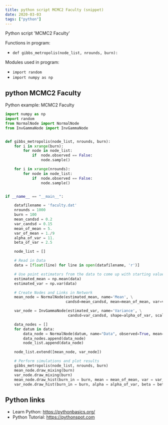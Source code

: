 ```yaml
---
title: python script MCMC2 Faculty (snippet)
date: 2020-03-03
tags: ["python"]
---
```

Python script 'MCMC2 Faculty'

Functions in program: 
* `def gibbs_metropolis(node_list, nrounds, burn):`

Modules used in program: 
* `import random`
* `import numpy as np`

## python MCMC2 Faculty

Python example: MCMC2 Faculty

```python
import numpy as np
import random
from NormalNode import NormalNode
from InvGammaNode import InvGammaNode


def gibbs_metropolis(node_list, nrounds, burn):
    for i in xrange(burn):
        for node in node_list:
            if  node.observed == False:
                node.sample()

    for i in xrange(nrounds):
        for node in node_list:
            if  node.observed == False:
                node.sample()


if __name__ == "__main__":

    datafilename = 'faculty.dat'
    nrounds = 1000
    burn = 100
    mean_candsd = 0.2
    var_candsd = 0.15
    mean_of_mean = 5.
    var_of_mean = 1./9
    alpha_of_var = 11.
    beta_of_var = 2.5

    node_list = []

    # Read in Data
    data = [float(line) for line in open(datafilename, 'r')]

    # Use point estimators from the data to come up with starting values.
    estimated_mean = np.mean(data)
    estimated_var = np.var(data)

    # Create Nodes and Links in Network
    mean_node = NormalNode(estimated_mean, name='Mean', \
                           candsd=mean_candsd, mean=mean_of_mean, var=var_of_mean)

    var_node = InvGammaNode(estimated_var, name='Variance', \
                            candsd=var_candsd, shape=alpha_of_var, scale=beta_of_var)

    data_nodes = []
    for datum in data:
        data_node = NormalNode(datum, name="Data", observed=True, mean=mean_node, var=var_node)
        data_nodes.append(data_node)
        node_list.append(data_node)

    node_list.extend([mean_node, var_node])

    # Perform simulations and plot results
    gibbs_metropolis(node_list, nrounds, burn)
    mean_node.draw_mixing(burn)
    var_node.draw_mixing(burn)
    mean_node.draw_hist(burn_in = burn, mean = mean_of_mean, var = var_of_mean)
    var_node.draw_hist(burn_in = burn, alpha = alpha_of_var, beta = beta_of_var)

```

## Python links

- Learn Python: https://pythonbasics.org/
- Python Tutorial: https://pythonspot.com
